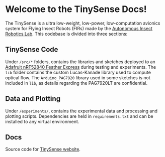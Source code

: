 # Welcome to the TinySense Docs!

The TinySense is a ultra low-weight, low-power, low-computation avionics system for Flying Insect Robots (FIRs) made by the [Autonomous Insect Robotics Lab](https://depts.washington.edu/airlab/).  This codebase is divided into three sections:

## TinySense Code

Under `/src/*` folders, contains the libraries and sketches deployed to an [Adafruit nRF52840 Feather Express](https://www.adafruit.com/product/4062) during testing and experiments.  The `lib` folder contains the custom Lucas-Kanade library used to compute optical flow.  The `Arduino_PAG7920` library used in some sketches is not included in `lib`, as details regarding the PAG7920LT are confidential.

## Data and Plotting

Under `/experiments/`, contains the experimental data and processing and plotting scripts.  Dependencies are held in `requirements.txt` and can be installed to any virtual environment.

## Docs

Source code for [TinySense website](https://jtran-uw.github.io/TinySense/).

